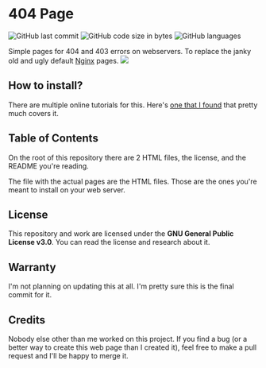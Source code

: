 # 404 Page
![GitHub last commit](https://img.shields.io/github/last-commit/marpisco/404-page)
![GitHub code size in bytes](https://img.shields.io/github/languages/code-size/marpisco/404-page)
![GitHub languages](https://img.shields.io/github/languages/top/marpisco/404-page)

Simple pages for 404 and 403 errors on webservers. To replace the janky old and ugly default [Nginx](https://github.com/nginx/nginx) pages.
![](https://blog.adriaan.io/images/posts/nginx-error-page/404-default.png)

## How to install?
There are multiple online tutorials for this. Here's [one that I found](https://www.cyberciti.biz/faq/unix-linux-nginx-custom-error-403-page-configuration/) that pretty much covers it.

## Table of Contents
On the root of this repository there are 2 HTML files, the license, and the README you're reading.

The file with the actual pages are the HTML files. Those are the ones you're meant to install on your web server.

## License
This repository and work are licensed under the **GNU General Public License v3.0**. You can read the license and research about it.

## Warranty
I'm not planning on updating this at all. I'm pretty sure this is the final commit for it.


## Credits
Nobody else other than me worked on this project. If you find a bug (or a better way to create this web page than I created it), feel free to make a pull request and I'll be happy to merge it.
